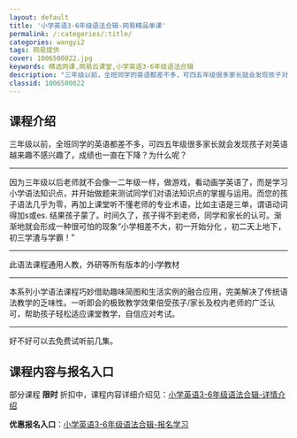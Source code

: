 ```yaml
---
layout: default
title: '小学英语3-6年级语法合辑-网易精品单课'
permalink: /:categories/:title/
categories: wangyi2
tags: 网易提供
cover: 1006500022.jpg
keywords: 精选网课,网易云课堂,小学英语3-6年级语法合辑
description: "三年级以前，全班同学的英语都差不多，可四五年级很多家长就会发现孩子对英语越来趣不感兴趣了，成绩也一直在下降？为什么呢？--------------------因为三年级以后老师就不会像一二年"
classid: 1006500022
---
```


## 课程介绍

三年级以前，全班同学的英语都差不多，可四五年级很多家长就会发现孩子对英语越来趣不感兴趣了，成绩也一直在下降？为什么呢？

--------------------

因为三年级以后老师就不会像一二年级一样，做游戏，看动画学英语了，而是学习小学语法知识点，并开始做题来测试同学们对语法知识点的掌握与运用。而您的孩子语法几乎为零，再加上课堂听不懂老师的专业术语，比如主语是三单，谓语动词得加s或es. 结果孩子蒙了。时间久了，孩子得不到老师，同学和家长的认可。渐渐地就会形成一种很可怕的现象“小学相差不大，初一开始分化 ，初二天上地下，初三学渣与学霸！”

--------------------

此语法课程通用人教，外研等所有版本的小学教材

--------------------

本系列小学语法课程巧妙借助趣味简图和生活实例的融合应用，完美解决了传统语法教学的乏味性。一听即会的极致教学效果倍受孩子/家长及校内老师的广泛认可，帮助孩子轻松适应课堂教学，自信应对考试。

--------------------

好不好可以去免费试听前几集。

## 课程内容与报名入口

部分课程 **限时** 折扣中，课程内容详细介绍见：[小学英语3-6年级语法合辑-详情介绍](https://study.163.com/course/introduction/1006500022.htm?share=1&shareId=1025206652&utm_campaign=share&utm_medium=iphoneShare&utm_source=&utm_u=1025206652)

**优惠报名入口**：[小学英语3-6年级语法合辑-报名学习](https://study.163.com/course/introduction/1006500022.htm?share=1&shareId=1025206652&utm_campaign=share&utm_medium=iphoneShare&utm_source=&utm_u=1025206652)

